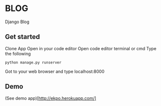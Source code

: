 # BLOG
Django Blog

## Get started
Clone App
Open in your code editor
Open code editor terminal or cmd
Type the following 

```
python manage.py runserver
```

Got to your web browser and type localhost:8000

## Demo 
(See demo app)[http://ekpo.herokuapp.com/]
